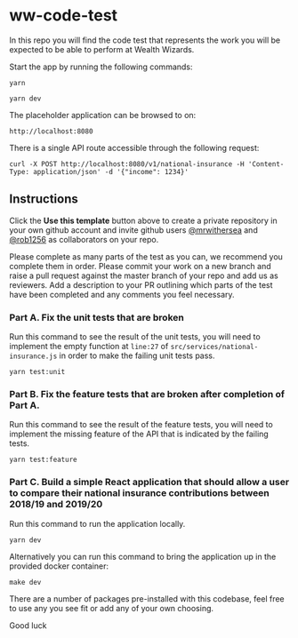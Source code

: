 # ww-code-test

In this repo you will find the code test that represents the work you will be expected to be able to perform at Wealth Wizards.
 
Start the app by running the following commands:
 
 ```
 yarn
 ```
 
 ```
 yarn dev
 ```

The placeholder application can be browsed to on:
 
```
http://localhost:8080
```

There is a single API route accessible through the following request:

```
curl -X POST http://localhost:8080/v1/national-insurance -H 'Content-Type: application/json' -d '{"income": 1234}'
```

## Instructions

Click the **Use this template** button above to create a private repository in your own github account and invite github users [@mrwithersea](https://github.com/mrwithersea) and [@rob1256](https://github.com/rob1256) as collaborators on your repo.
 
Please complete as many parts of the test as you can, we recommend you complete them in order. Please commit your work on a new branch and raise a pull request against the master branch of your repo and add us as reviewers. Add a description to your PR outlining which parts of the test have been completed and any comments you feel necessary.

### Part A. Fix the unit tests that are broken

Run this command to see the result of the unit tests, you will need to implement the empty function at `line:27` of `src/services/national-insurance.js` in order to make the failing unit tests pass.

```
yarn test:unit
```

### Part B. Fix the feature tests that are broken after completion of Part A.

Run this command to see the result of the feature tests, you will need to implement the missing feature of the API that is indicated by the failing tests.

```
yarn test:feature
```
 

### Part C. Build a simple React application that should allow a user to compare their national insurance contributions between 2018/19 and 2019/20

Run this command to run the application locally.

```
yarn dev
```

Alternatively you can run this command to bring the application up in the provided docker container:

```
make dev
```

There are a number of packages pre-installed with this codebase, feel free to use any you see fit or add any of your own choosing.

Good luck
